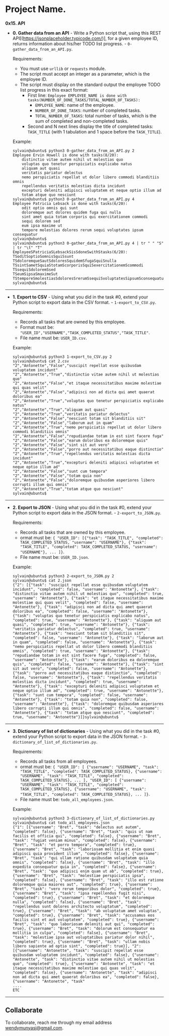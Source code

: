 # Project Name.
**0x15. API**


* **0. Gather data from an API** - Write a Python script that, using this REST API[(https://jsonplaceholder.typicode.com/)], for a given employee ID, returns information about his/her TODO list progress. - `0-gather_data_from_an_API.py`.

  Requirements:

  * You must use `urllib` or `requests` module.
  * The script must accept an integer as a parameter, which is the employee ID.
  * The script must display on the standard output the employee TODO list progress in this exact format:
    * First line: `Employee EMPLOYEE_NAME is done with tasks(NUMBER_OF_DONE_TASKS/TOTAL_NUMBER_OF_TASKS):`
      * `EMPLOYEE_NAME`: name of the employee.
      * `NUMBER_OF_DONE_TASKS`: number of completed tasks.
      * `TOTAL_NUMBER_OF_TASKS`: total number of tasks, which is the sum of completed and non-completed tasks.
    * Second and N next lines display the title of completed tasks: `TASK_TITLE` (with 1 tabulation and 1 space before the `TASK_TITLE`).

  Example:
  ```
  sylvain@ubuntu$ python3 0-gather_data_from_an_API.py 2
  Employee Ervin Howell is done with tasks(8/20):
      distinctio vitae autem nihil ut molestias quo
      voluptas quo tenetur perspiciatis explicabo natus
      aliquam aut quasi
      veritatis pariatur delectus
      nemo perspiciatis repellat ut dolor libero commodi blanditiis omnis
      repellendus veritatis molestias dicta incidunt
      excepturi deleniti adipisci voluptatem et neque optio illum ad
      totam atque quo nesciunt
  sylvain@ubuntu$ python3 0-gather_data_from_an_API.py 4
  Employee Patricia Lebsack is done with tasks(6/20):
      odit optio omnis qui sunt
      doloremque aut dolores quidem fuga qui nulla
      sint amet quia totam corporis qui exercitationem commodi
      sequi dolorem sed
      eum ipsa maxime ut
      tempore molestias dolores rerum sequi voluptates ipsum consequatur
  sylvain@ubuntu$
  sylvain@ubuntu$ python3 0-gather_data_from_an_API.py 4 | tr " " "S" | tr "\t" "T" 
  EmployeeSPatriciaSLebsackSisSdoneSwithStasks(6/20):
  TSoditSoptioSomnisSquiSsunt
  TSdoloremqueSautSdoloresSquidemSfugaSquiSnulla
  TSsintSametSquiaStotamScorporisSquiSexercitationemScommodi
  TSsequiSdoloremSsed
  TSeumSipsaSmaximeSut
  TStemporeSmolestiasSdoloresSrerumSsequiSvoluptatesSipsumSconsequatur
  sylvain@ubuntu$
  ```
---

* **1. Export to CSV** - Using what you did in the task #0, extend your Python script to export data in the CSV format. - `1-export_to_CSV.py`.

  Requirements:

  * Records all tasks that are owned by this employee.
  * Format must be: `"USER_ID","USERNAME","TASK_COMPLETED_STATUS","TASK_TITLE"`.
  * File name must be: `USER_ID.csv`.

  Example:
  ```
  sylvain@ubuntu$ python3 1-export_to_CSV.py 2
  sylvain@ubuntu$ cat 2.csv
  "2","Antonette","False","suscipit repellat esse quibusdam voluptatem incidunt"
  "2","Antonette","True","distinctio vitae autem nihil ut molestias quo"
  "2","Antonette","False","et itaque necessitatibus maxime molestiae qui quas velit"
  "2","Antonette","False","adipisci non ad dicta qui amet quaerat doloribus ea"
  "2","Antonette","True","voluptas quo tenetur perspiciatis explicabo natus"
  "2","Antonette","True","aliquam aut quasi"
  "2","Antonette","True","veritatis pariatur delectus"
  "2","Antonette","False","nesciunt totam sit blanditiis sit"
  "2","Antonette","False","laborum aut in quam"
  "2","Antonette","True","nemo perspiciatis repellat ut dolor libero commodi blanditiis omnis"
  "2","Antonette","False","repudiandae totam in est sint facere fuga"
  "2","Antonette","False","earum doloribus ea doloremque quis"
  "2","Antonette","False","sint sit aut vero"
  "2","Antonette","False","porro aut necessitatibus eaque distinctio"
  "2","Antonette","True","repellendus veritatis molestias dicta incidunt"
  "2","Antonette","True","excepturi deleniti adipisci voluptatem et neque optio illum ad"
  "2","Antonette","False","sunt cum tempora"
  "2","Antonette","False","totam quia non"
  "2","Antonette","False","doloremque quibusdam asperiores libero corrupti illum qui omnis"
  "2","Antonette","True","totam atque quo nesciunt"
  sylvain@ubuntu$
  ```
---

* **2. Export to JSON** - Using what you did in the task #0, extend your Python script to export data in the JSON format. - `2-export_to_JSON.py`.

  Requirements:

  * Records all tasks that are owned by this employee.
  * ormat must be: `{ "USER_ID": [{"task": "TASK_TITLE", "completed": TASK_COMPLETED_STATUS, "username": "USERNAME"}, {"task": "TASK_TITLE", "completed": TASK_COMPLETED_STATUS, "username": "USERNAME"}, ... ]}`.
  * File name must be: `USER_ID.json`.

  Example:
  ```
  sylvain@ubuntu$ python3 2-export_to_JSON.py 2
  sylvain@ubuntu$ cat 2.json
  {"2": [{"task": "suscipit repellat esse quibusdam voluptatem incidunt", "completed": false, "username": "Antonette"}, {"task": "distinctio vitae autem nihil ut molestias quo", "completed": true, "username": "Antonette"}, {"task": "et itaque necessitatibus maxime molestiae qui quas velit", "completed": false, "username": "Antonette"}, {"task": "adipisci non ad dicta qui amet quaerat doloribus ea", "completed": false, "username": "Antonette"}, {"task": "voluptas quo tenetur perspiciatis explicabo natus", "completed": true, "username": "Antonette"}, {"task": "aliquam aut quasi", "completed": true, "username": "Antonette"}, {"task": "veritatis pariatur delectus", "completed": true, "username": "Antonette"}, {"task": "nesciunt totam sit blanditiis sit", "completed": false, "username": "Antonette"}, {"task": "laborum aut in quam", "completed": false, "username": "Antonette"}, {"task": "nemo perspiciatis repellat ut dolor libero commodi blanditiis omnis", "completed": true, "username": "Antonette"}, {"task": "repudiandae totam in est sint facere fuga", "completed": false, "username": "Antonette"}, {"task": "earum doloribus ea doloremque quis", "completed": false, "username": "Antonette"}, {"task": "sint sit aut vero", "completed": false, "username": "Antonette"}, {"task": "porro aut necessitatibus eaque distinctio", "completed": false, "username": "Antonette"}, {"task": "repellendus veritatis molestias dicta incidunt", "completed": true, "username": "Antonette"}, {"task": "excepturi deleniti adipisci voluptatem et neque optio illum ad", "completed": true, "username": "Antonette"}, {"task": "sunt cum tempora", "completed": false, "username": "Antonette"}, {"task": "totam quia non", "completed": false, "username": "Antonette"}, {"task": "doloremque quibusdam asperiores libero corrupti illum qui omnis", "completed": false, "username": "Antonette"}, {"task": "totam atque quo nesciunt", "completed": true, "username": "Antonette"}]}sylvain@ubuntu$
  ```
---

* **3. Dictionary of list of dictionaries** - Using what you did in the task #0, extend your Python script to export data in the JSON format. - `3-dictionary_of_list_of_dictionaries.py`.

  Requirements:

  * Records all tasks from all employees.
  * ormat must be: `{ "USER_ID": [ {"username": "USERNAME", "task": "TASK_TITLE", "completed": TASK_COMPLETED_STATUS}, {"username": "USERNAME", "task": "TASK_TITLE", "completed": TASK_COMPLETED_STATUS}, ... ], "USER_ID": [ {"username": "USERNAME", "task": "TASK_TITLE", "completed": TASK_COMPLETED_STATUS}, {"username": "USERNAME", "task": "TASK_TITLE", "completed": TASK_COMPLETED_STATUS}, ... ]}`.
  * File name must be: `todo_all_employees.json`.

  Example:
  ```
  sylvain@ubuntu$ python3 3-dictionary_of_list_of_dictionaries.py
  sylvain@ubuntu$ cat todo_all_employees.json
  {"1": [{"username": "Bret", "task": "delectus aut autem", "completed": false}, {"username": "Bret", "task": "quis ut nam facilis et officia qui", "completed": false}, {"username": "Bret", "task": "fugiat veniam minus", "completed": false}, {"username": "Bret", "task": "et porro tempora", "completed": true}, {"username": "Bret", "task": "laboriosam mollitia et enim quasi adipisci quia provident illum", "completed": false}, {"username": "Bret", "task": "qui ullam ratione quibusdam voluptatem quia omnis", "completed": false}, {"username": "Bret", "task": "illo expedita consequatur quia in", "completed": false}, {"username": "Bret", "task": "quo adipisci enim quam ut ab", "completed": true}, {"username": "Bret", "task": "molestiae perspiciatis ipsa", "completed": false}, {"username": "Bret", "task": "illo est ratione doloremque quia maiores aut", "completed": true}, {"username": "Bret", "task": "vero rerum temporibus dolor", "completed": true}, {"username": "Bret", "task": "ipsa repellendus fugit nisi", "completed": true}, {"username": "Bret", "task": "et doloremque nulla", "completed": false}, {"username": "Bret", "task": "repellendus sunt dolores architecto voluptatum", "completed": true}, {"username": "Bret", "task": "ab voluptatum amet voluptas", "completed": true}, {"username": "Bret", "task": "accusamus eos facilis sint et aut voluptatem", "completed": true}, {"username": "Bret", "task": "quo laboriosam deleniti aut qui", "completed": true}, {"username": "Bret", "task": "dolorum est consequatur ea mollitia in culpa", "completed": false}, {"username": "Bret", "task": "molestiae ipsa aut voluptatibus pariatur dolor nihil", "completed": true}, {"username": "Bret", "task": "ullam nobis libero sapiente ad optio sint", "completed": true}], "2": [{"username": "Antonette", "task": "suscipit repellat esse quibusdam voluptatem incidunt", "completed": false}, {"username": "Antonette", "task": "distinctio vitae autem nihil ut molestias quo", "completed": true}, {"username": "Antonette", "task": "et itaque necessitatibus maxime molestiae qui quas velit", "completed": false}, {"username": "Antonette", "task": "adipisci non ad dicta qui amet quaerat doloribus ea", "completed": false}, {"username": "Antonette", "task"
  ....
  ETC
  ```
---

## Collaborate

To collaborate, reach me through my email address wendymunyasi@gmail.com.
